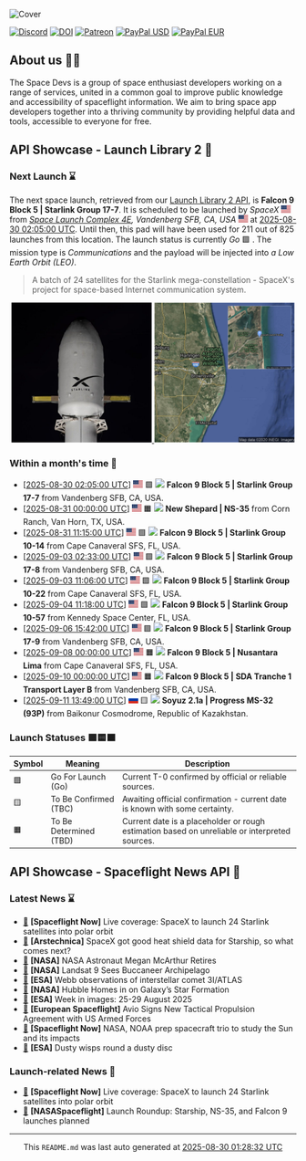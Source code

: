 ![Cover](https://raw.githubusercontent.com/TheSpaceDevs/Tutorials/main/assets/tsd_cover.png)


[![Discord](https://img.shields.io/badge/Discord-%237289DA.svg?style=for-the-badge&logo=discord&logoColor=white)](https://discord.gg/p7ntkNA)
[![DOI](https://img.shields.io/badge/DOI-10.5281/zenodo.15277896-blue.svg?style=for-the-badge)](https://doi.org/10.5281/zenodo.15277896)
[![Patreon](https://img.shields.io/badge/Patreon-F96854?style=for-the-badge&logo=patreon&logoColor=white)](https://www.patreon.com/TheSpaceDevs)
[![PayPal USD](https://img.shields.io/badge/PayPal-00457C?style=for-the-badge&logo=paypal&logoColor=white&label=USD)](https://www.paypal.com/donate/?hosted_button_id=UCPX4EL6E9JFA)
[![PayPal EUR](https://img.shields.io/badge/PayPal-00457C?style=for-the-badge&logo=paypal&logoColor=white&label=EUR)](https://www.paypal.com/donate/?hosted_button_id=5S7MGGWJJBHL6)

## About us 🧑‍🚀
The Space Devs is a group of space enthusiast developers working on a range of
services, united in a common goal to improve public knowledge and accessibility
of spaceflight information. We aim to bring space app developers together into a
thriving community by providing helpful data and tools, accessible to everyone
for free.

## API Showcase - Launch Library 2 🚀

### Next Launch ⌛
The next space launch, retrieved from our
<a href="https://thespacedevs.com/llapi">Launch Library 2 API</a>, is
**Falcon 9 Block 5 | Starlink Group 17-7**. It is scheduled to be launched by *SpaceX*
<img width="17" src="https://raw.githubusercontent.com/lipis/flag-icons/main/flags/4x3/us.svg" />
from *<a href="https://en.wikipedia.org/wiki/Vandenberg_Space_Launch_Complex_4#SLC-4E">Space Launch Complex 4E</a>, Vandenberg SFB, CA, USA*
<img width="17" src="https://raw.githubusercontent.com/lipis/flag-icons/main/flags/4x3/us.svg" />
at <a href="https://www.timeanddate.com/worldclock/fixedtime.html?iso=20250830T020500">2025-08-30 02:05:00 UTC</a>.  Until
then, this pad will have been used for 211
out of 825 launches from this location. The launch status is currently
*Go* 🟩 . The mission type is
*Communications* and the payload will be injected
into *a Low Earth Orbit
(LEO)*.
<br>
<blockquote>
  A batch of 24 satellites for the Starlink mega-constellation - SpaceX's project for space-based Internet communication system.
</blockquote>

<p float="left" align="center">
  <a href="https://en.wikipedia.org/wiki/Falcon_9" >
    <img alt="launch-image" width="49%" src="/profile/cache/launch_image.png" />
  </a>
  <a href="https://www.google.com/maps?q=34.632,-120.611" >
    <img alt="pad-location" width="49%" src="/profile/cache/new_pad_image.png"  />
  </a>
</p>

### Within a month's time 📅
- \[<a href="https://www.timeanddate.com/worldclock/fixedtime.html?iso=20250830T020500">2025-08-30 02:05:00 UTC</a>\]  <img width="17" src="https://raw.githubusercontent.com/lipis/flag-icons/main/flags/4x3/us.svg" /> 🟩  <a href="https://www.google.com/calendar/render?action=TEMPLATE&text=Falcon 9 Block 5 | Starlink Group 17-7&location=Vandenberg SFB, CA, USA&dates=20250830T020500Z%2F20250830T060500Z"><img border="0" width="15" src="https://upload.wikimedia.org/wikipedia/commons/a/a5/Google_Calendar_icon_%282020%29.svg"></a> **Falcon 9 Block 5 | Starlink Group 17-7** from Vandenberg SFB, CA, USA.
- \[<a href="https://www.timeanddate.com/worldclock/fixedtime.html?iso=20250831T000000">2025-08-31 00:00:00 UTC</a>\]  <img width="17" src="https://raw.githubusercontent.com/lipis/flag-icons/main/flags/4x3/us.svg" /> 🟧  <a href="https://www.google.com/calendar/render?action=TEMPLATE&text=New Shepard | NS-35&location=Corn Ranch, Van Horn, TX, USA&dates=20250831T000000Z%2F20250831T000000Z"><img border="0" width="15" src="https://upload.wikimedia.org/wikipedia/commons/a/a5/Google_Calendar_icon_%282020%29.svg"></a> **New Shepard | NS-35** from Corn Ranch, Van Horn, TX, USA.
- \[<a href="https://www.timeanddate.com/worldclock/fixedtime.html?iso=20250831T111500">2025-08-31 11:15:00 UTC</a>\]  <img width="17" src="https://raw.githubusercontent.com/lipis/flag-icons/main/flags/4x3/us.svg" /> 🟩  <a href="https://www.google.com/calendar/render?action=TEMPLATE&text=Falcon 9 Block 5 | Starlink Group 10-14&location=Cape Canaveral SFS, FL, USA&dates=20250831T111500Z%2F20250831T151500Z"><img border="0" width="15" src="https://upload.wikimedia.org/wikipedia/commons/a/a5/Google_Calendar_icon_%282020%29.svg"></a> **Falcon 9 Block 5 | Starlink Group 10-14** from Cape Canaveral SFS, FL, USA.
- \[<a href="https://www.timeanddate.com/worldclock/fixedtime.html?iso=20250903T023300">2025-09-03 02:33:00 UTC</a>\]  <img width="17" src="https://raw.githubusercontent.com/lipis/flag-icons/main/flags/4x3/us.svg" /> 🟩  <a href="https://www.google.com/calendar/render?action=TEMPLATE&text=Falcon 9 Block 5 | Starlink Group 17-8&location=Vandenberg SFB, CA, USA&dates=20250903T023300Z%2F20250903T063300Z"><img border="0" width="15" src="https://upload.wikimedia.org/wikipedia/commons/a/a5/Google_Calendar_icon_%282020%29.svg"></a> **Falcon 9 Block 5 | Starlink Group 17-8** from Vandenberg SFB, CA, USA.
- \[<a href="https://www.timeanddate.com/worldclock/fixedtime.html?iso=20250903T110600">2025-09-03 11:06:00 UTC</a>\]  <img width="17" src="https://raw.githubusercontent.com/lipis/flag-icons/main/flags/4x3/us.svg" /> 🟩  <a href="https://www.google.com/calendar/render?action=TEMPLATE&text=Falcon 9 Block 5 | Starlink Group 10-22&location=Cape Canaveral SFS, FL, USA&dates=20250903T110600Z%2F20250903T150600Z"><img border="0" width="15" src="https://upload.wikimedia.org/wikipedia/commons/a/a5/Google_Calendar_icon_%282020%29.svg"></a> **Falcon 9 Block 5 | Starlink Group 10-22** from Cape Canaveral SFS, FL, USA.
- \[<a href="https://www.timeanddate.com/worldclock/fixedtime.html?iso=20250904T111800">2025-09-04 11:18:00 UTC</a>\]  <img width="17" src="https://raw.githubusercontent.com/lipis/flag-icons/main/flags/4x3/us.svg" /> 🟩  <a href="https://www.google.com/calendar/render?action=TEMPLATE&text=Falcon 9 Block 5 | Starlink Group 10-57&location=Kennedy Space Center, FL, USA&dates=20250904T111800Z%2F20250904T151800Z"><img border="0" width="15" src="https://upload.wikimedia.org/wikipedia/commons/a/a5/Google_Calendar_icon_%282020%29.svg"></a> **Falcon 9 Block 5 | Starlink Group 10-57** from Kennedy Space Center, FL, USA.
- \[<a href="https://www.timeanddate.com/worldclock/fixedtime.html?iso=20250906T154200">2025-09-06 15:42:00 UTC</a>\]  <img width="17" src="https://raw.githubusercontent.com/lipis/flag-icons/main/flags/4x3/us.svg" /> 🟩  <a href="https://www.google.com/calendar/render?action=TEMPLATE&text=Falcon 9 Block 5 | Starlink Group 17-9&location=Vandenberg SFB, CA, USA&dates=20250906T154200Z%2F20250906T194200Z"><img border="0" width="15" src="https://upload.wikimedia.org/wikipedia/commons/a/a5/Google_Calendar_icon_%282020%29.svg"></a> **Falcon 9 Block 5 | Starlink Group 17-9** from Vandenberg SFB, CA, USA.
- \[<a href="https://www.timeanddate.com/worldclock/fixedtime.html?iso=20250908T000000">2025-09-08 00:00:00 UTC</a>\]  <img width="17" src="https://raw.githubusercontent.com/lipis/flag-icons/main/flags/4x3/us.svg" /> 🟧  <a href="https://www.google.com/calendar/render?action=TEMPLATE&text=Falcon 9 Block 5 | Nusantara Lima&location=Cape Canaveral SFS, FL, USA&dates=20250908T000000Z%2F20250908T000000Z"><img border="0" width="15" src="https://upload.wikimedia.org/wikipedia/commons/a/a5/Google_Calendar_icon_%282020%29.svg"></a> **Falcon 9 Block 5 | Nusantara Lima** from Cape Canaveral SFS, FL, USA.
- \[<a href="https://www.timeanddate.com/worldclock/fixedtime.html?iso=20250910T000000">2025-09-10 00:00:00 UTC</a>\]  <img width="17" src="https://raw.githubusercontent.com/lipis/flag-icons/main/flags/4x3/us.svg" /> 🟧  <a href="https://www.google.com/calendar/render?action=TEMPLATE&text=Falcon 9 Block 5 | SDA Tranche 1 Transport Layer B&location=Vandenberg SFB, CA, USA&dates=20250910T000000Z%2F20250910T000000Z"><img border="0" width="15" src="https://upload.wikimedia.org/wikipedia/commons/a/a5/Google_Calendar_icon_%282020%29.svg"></a> **Falcon 9 Block 5 | SDA Tranche 1 Transport Layer B** from Vandenberg SFB, CA, USA.
- \[<a href="https://www.timeanddate.com/worldclock/fixedtime.html?iso=20250911T134900">2025-09-11 13:49:00 UTC</a>\]  <img width="17" src="https://raw.githubusercontent.com/lipis/flag-icons/main/flags/4x3/ru.svg" /> 🟨  <a href="https://www.google.com/calendar/render?action=TEMPLATE&text=Soyuz 2.1a | Progress MS-32 (93P)&location=Baikonur Cosmodrome, Republic of Kazakhstan&dates=20250911T134900Z%2F20250911T134900Z"><img border="0" width="15" src="https://upload.wikimedia.org/wikipedia/commons/a/a5/Google_Calendar_icon_%282020%29.svg"></a> **Soyuz 2.1a | Progress MS-32 (93P)** from Baikonur Cosmodrome, Republic of Kazakhstan.


### Launch Statuses 🟩🟨🟧
<p align="center">
    <table class="tg">
    <thead>
      <tr>
        <th class="tg-0pky">Symbol</th>
        <th class="tg-0pky">Meaning</th>
        <th class="tg-0pky">Description</th>
      </tr>
    </thead>
    <tbody>
      <tr>
        <td class="tg-0pky">🟩</td>
        <td class="tg-0pky">Go For Launch (Go)</td>
        <td class="tg-0pky">Current T-0 confirmed by official or reliable sources.</td>
      </tr>
      <tr>
        <td class="tg-0pky">🟨</td>
        <td class="tg-0pky">To Be Confirmed (TBC)</td>
        <td class="tg-0pky">Awaiting official confirmation - current date is known with some certainty.</td>
      </tr>
      <tr>
        <td class="tg-0pky">🟧</td>
        <td class="tg-0pky">To Be Determined (TBD)</td>
        <td class="tg-0pky">Current date is a placeholder or rough estimation based on unreliable or interpreted sources.</td>
      </tr>
    </tbody>
    </table>
</p>

## API Showcase - Spaceflight News API 📰

### Latest News ⌛
- <a href="https://spaceflightnow.com/2025/08/29/live-coverage-spacex-to-launch-24-starlink-satellites-into-polar-orbit/" >🔗</a> **[Spaceflight Now]** Live coverage: SpaceX to launch 24 Starlink satellites into polar orbit
- <a href="https://arstechnica.com/space/2025/08/spacex-got-good-heat-shield-data-for-starship-so-what-comes-next/" >🔗</a> **[Arstechnica]** SpaceX got good heat shield data for Starship, so what comes next?
- <a href="https://www.nasa.gov/news-release/nasa-astronaut-megan-mcarthur-retires/" >🔗</a> **[NASA]** NASA Astronaut Megan McArthur Retires
- <a href="https://www.nasa.gov/image-article/landsat-9-sees-buccaneer-archipelago/" >🔗</a> **[NASA]** Landsat 9 Sees Buccaneer Archipelago
- <a href="https://www.esa.int/ESA_Multimedia/Images/2025/08/Webb_observations_of_interstellar_comet_3I_ATLAS" >🔗</a> **[ESA]** Webb observations of interstellar comet 3I/ATLAS
- <a href="https://science.nasa.gov/missions/hubble/hubble-homes-in-on-galaxys-star-formation/" >🔗</a> **[NASA]** Hubble Homes in on Galaxy’s Star Formation
- <a href="https://www.esa.int/About_Us/Week_in_images/Week_in_images_25-29_August_2025" >🔗</a> **[ESA]** Week in images: 25-29 August 2025
- <a href="https://europeanspaceflight.com/avio-signs-new-tactical-propulsion-agreement-with-us-armed-forces/" >🔗</a> **[European Spaceflight]** Avio Signs New Tactical Propulsion Agreement with US Armed Forces
- <a href="https://spaceflightnow.com/2025/08/29/nasa-noaa-prep-spacecraft-trio-to-study-the-sun-and-its-impacts/" >🔗</a> **[Spaceflight Now]** NASA, NOAA prep spacecraft trio to study the Sun and its impacts
- <a href="https://www.esa.int/Science_Exploration/Space_Science/Webb/Dusty_wisps_round_a_dusty_disc" >🔗</a> **[ESA]** Dusty wisps round a dusty disc


### Launch-related News 🚀

- <a href="https://spaceflightnow.com/2025/08/29/live-coverage-spacex-to-launch-24-starlink-satellites-into-polar-orbit/" >🔗</a> **[Spaceflight Now]** Live coverage: SpaceX to launch 24 Starlink satellites into polar orbit
- <a href="https://www.nasaspaceflight.com/2025/08/launch-roundup-08-25-25/" >🔗</a> **[NASASpaceflight]** Launch Roundup: Starship, NS-35, and Falcon 9 launches planned


<hr>
  <div align="center">
  This <code>README.md</code> was last auto generated at <a href="https://www.timeanddate.com/worldclock/fixedtime.html?iso=20250830T012832">2025-08-30 01:28:32 UTC</a>
  <br>
  <!-- <a href="https://medium.com/@g.h.garrett" target="_blank">Learn to add space launches to your profile here!</a> -->
</div>